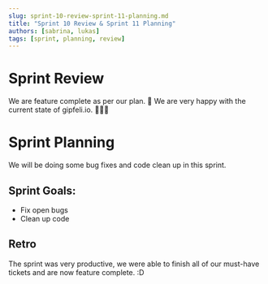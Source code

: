 ```yaml
---
slug: sprint-10-review-sprint-11-planning.md
title: "Sprint 10 Review & Sprint 11 Planning"
authors: [sabrina, lukas]
tags: [sprint, planning, review]
---
```


# Sprint Review
We are feature complete as per our plan. 🎉 We are very happy with the current state of gipfeli.io. 🥐🥐🥐

# Sprint Planning
We will be doing some bug fixes and code clean up in this sprint.

## Sprint Goals:
- Fix open bugs
- Clean up code

## Retro
The sprint was very productive, we were able to finish all of our must-have tickets and are now feature complete. :D
